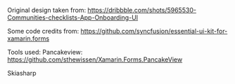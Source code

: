
Original design taken from:
https://dribbble.com/shots/5965530-Communities-checklists-App-Onboarding-UI

Some code credits from:
https://github.com/syncfusion/essential-ui-kit-for-xamarin.forms

Tools used:
Pancakeview:
https://github.com/sthewissen/Xamarin.Forms.PancakeView

Skiasharp
